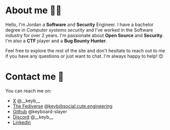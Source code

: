 # About me 🙋‍♂️

Hello, I'm Jordan a **Software** and **Security** Engineer. I have a bachelor degree in *Computer systems security* and I've worked in the Software industry for over 2 years. I'm passionate about **Open Source** and **Security**. I'm also a **CTF** player and a **Bug Bounty Hunter**.

Feel free to explore the rest of the site and don't hesitate to reach out to me if you have any questions or just want to chat. I'm always happy to help! 😊

# Contact me 📧
You can reach me on:

* [X](https://x.com/__keyb__) @\_\_keyb\_\_
* [The Fediverse](https://social.cute.engineering/@keyb) @keyb@social.cute.engineering
* [Github](https://github.com/keyboard-slayer) @keyboard-slayer
* [Discord](https://discord.com/users/222794385169842178) @\_\_keyb\_\_
* [Linkedin](https://www.linkedin.com/in/jordandalcq/)